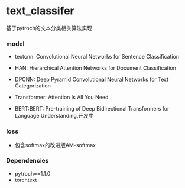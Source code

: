 # text_classifer
基于pytroch的文本分类相关算法实现
### model
- textcnn: Convolutional Neural Networks for Sentence Classification 

- HAN: Hierarchical Attention Networks for Document Classification

- DPCNN: Deep Pyramid Convolutional Neural Networks for Text Categorization

- Transformer: Attention Is All You Need

- BERT:BERT: Pre-training of Deep Bidirectional Transformers for Language Understanding,开发中

### loss
- 包含softmax的改进版AM-softmax

### Dependencies
- pytroch==1.1.0
- torchtext
